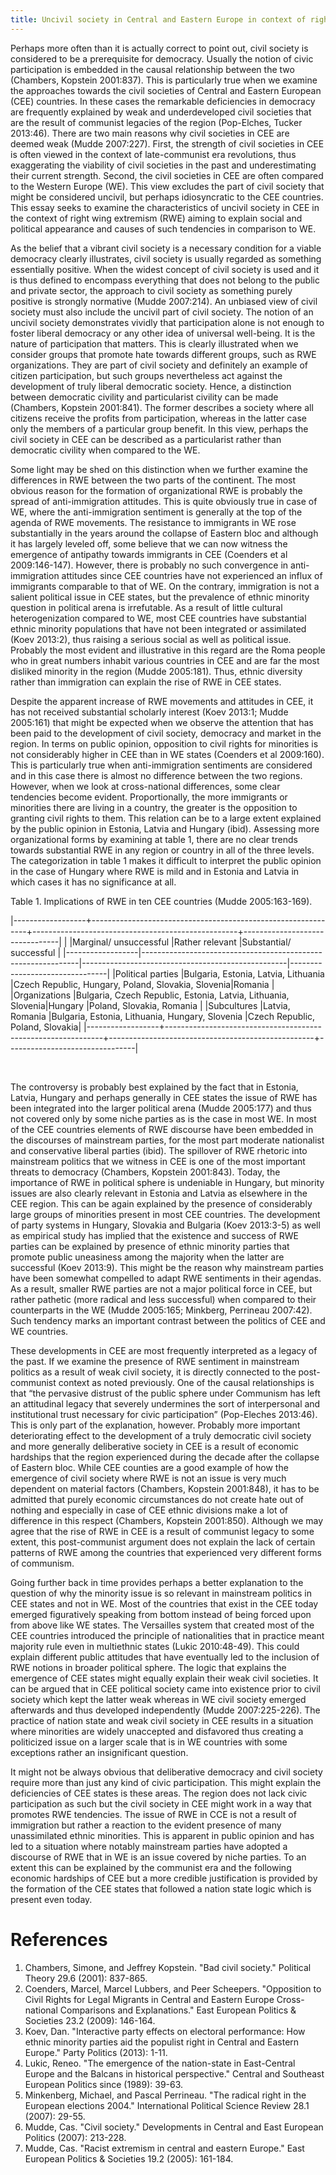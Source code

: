 ```yaml
---
title: Uncivil society in Central and Eastern Europe in context of right wing radicalism
---
```


Perhaps more often than it is actually correct to point out, civil society is considered to be a prerequisite for democracy. Usually the notion of civic participation is embedded in the causal relationship between the two (Chambers, Kopstein 2001:837). This is particularly true when we examine the approaches towards the civil societies of Central and Eastern European (CEE) countries. In these cases the remarkable deficiencies in democracy are frequently explained by weak and underdeveloped civil societies that are the result of communist legacies of the region (Pop-Elches, Tucker 2013:46). There are two main reasons why civil societies in CEE are deemed weak (Mudde 2007:227). First, the strength of civil societies in CEE is often viewed in the context of late-communist era revolutions, thus exaggerating the viability of civil societies in the past and underestimating their current strength. Second, the civil societies in CEE are often compared to the Western Europe (WE). This view excludes the part of civil society that might be considered uncivil, but perhaps idiosyncratic to the CEE countries. This essay seeks to examine the characteristics of uncivil society in CEE in the context of right wing extremism (RWE) aiming to explain social and political appearance and causes of such tendencies in comparison to WE.

As the belief that a vibrant civil society is a necessary condition for a viable democracy clearly illustrates, civil society is usually regarded as something essentially positive. When the widest concept of civil society is used and it is thus defined to encompass everything that does not belong to the public and private sector, the approach to civil society as something purely positive is strongly normative (Mudde 2007:214). An unbiased view of civil society must also include the uncivil part of civil society. The notion of an uncivil society demonstrates vividly that participation alone is not enough to foster liberal democracy or any other idea of universal well-being. It is the nature of participation that matters. This is clearly illustrated when we consider groups that promote hate towards different groups, such as RWE organizations. They are part of civil society and definitely an example of citizen participation, but such groups nevertheless act against the development of truly liberal democratic society. Hence, a distinction between democratic civility and particularist civility can be made (Chambers, Kopstein 2001:841). The former describes a society where all citizens receive the profits from participation, whereas in the latter case only the members of a particular group benefit. In this view, perhaps the civil society in CEE can be described as a particularist rather than democratic civility when compared to the WE.

Some light may be shed on this distinction when we further examine the differences in RWE between the two parts of the continent. The most obvious reason for the formation of organizational RWE is probably the spread of anti-immigration attitudes. This is quite obviously true in case of WE, where the anti-immigration sentiment is generally at the top of the agenda of RWE movements. The resistance to immigrants in WE rose substantially in the years around the collapse of Eastern bloc and although it has largely leveled off, some believe that we can now witness the emergence of antipathy towards immigrants in CEE (Coenders et al 2009:146-147). However, there is probably no such convergence in anti-immigration attitudes since CEE countries have not experienced an influx of immigrants comparable to that of WE. On the contrary, immigration is not a salient political issue in CEE states, but the prevalence of ethnic minority question in political arena is irrefutable. As a result of little cultural heterogenization compared to WE, most CEE countries have substantial ethnic minority populations that have not been integrated or assimilated (Koev 2013:2), thus raising a serious social as well as political issue.  Probably the most evident and illustrative in this regard are the Roma people who in great numbers inhabit various countries in CEE and are far the most disliked minority in the region (Mudde 2005:181). Thus, ethnic diversity rather than immigration can explain the rise of RWE in CEE states.

Despite the apparent increase of RWE movements and attitudes in CEE, it has not received substantial scholarly interest (Koev 2013:1; Mudde 2005:161) that might be expected when we observe the attention that has been paid to the development of civil society, democracy and market in the region. In terms on public opinion, opposition to civil rights for minorities is not considerably higher in CEE than in WE states (Coenders et al 2009:160). This is particularly true when anti-immigration sentiments are considered and in this case there is almost no difference between the two regions. However, when we look at cross-national differences, some clear tendencies become evident. Proportionally, the more immigrants or minorities there are living in a country, the greater is the opposition to granting civil rights to them. This relation can be to a large extent explained by the public opinion in Estonia, Latvia and Hungary (ibid). Assessing more organizational forms by examining at table 1, there are no clear trends towards substantial RWE in any region or country in all of the three levels. The categorization in table 1 makes it difficult to interpret the public opinion in the case of Hungary where RWE is mild and in Estonia and Latvia in which cases it has no significance at all.

Table 1. Implications of RWE in ten CEE countries (Mudde 2005:163-169).

|------------------+--------------------------------------------------------------+---------------------------------------------------+--------------------------------|
|                  |Marginal/ unsuccessful                                        |Rather relevant                                    |Substantial/ successful         |
|------------------|--------------------------------------------------------------|---------------------------------------------------|--------------------------------|
|Political parties |Bulgaria, Estonia, Latvia, Lithuania                          |Czech Republic, Hungary, Poland, Slovakia, Slovenia|Romania                         |
|Organizations     |Bulgaria, Czech Republic, Estonia, Latvia, Lithuania, Slovenia|Hungary                                            |Poland, Slovakia, Romania       |
|Subcultures       |Latvia, Romania                                               |Bulgaria, Estonia, Lithuania, Hungary, Slovenia    |Czech Republic, Poland, Slovakia|
|------------------+--------------------------------------------------------------+---------------------------------------------------+--------------------------------|

<br>

The controversy is probably best explained by the fact that in Estonia, Latvia, Hungary and perhaps generally in CEE states the issue of RWE has been integrated into the larger political arena (Mudde 2005:177) and thus not covered only by some niche parties as is the case in most WE. In most of the CEE countries elements of RWE discourse have been embedded in the discourses of mainstream parties, for the most part moderate nationalist and conservative liberal parties (ibid). The spillover of RWE rhetoric into mainstream politics that we witness in CEE is one of the most important threats to democracy (Chambers, Kopstein 2001:843). Today, the importance of RWE in political sphere is undeniable in Hungary, but minority issues are also clearly relevant in Estonia and Latvia as elsewhere in the CEE region. This can be again explained by the presence of considerably large groups of minorities present in most CEE countries. The development of party systems in Hungary, Slovakia and Bulgaria (Koev 2013:3-5) as well as empirical study has implied that the existence and success of RWE parties can be explained by presence of ethnic minority parties that promote public uneasiness among the majority when the latter are successful (Koev 2013:9). This might be the reason why mainstream parties have been somewhat compelled to adapt RWE sentiments in their agendas. As a result, smaller RWE parties are not a major political force in CEE, but rather pathetic (more radical and less successful) when compared to their counterparts in the WE (Mudde 2005:165; Minkberg, Perrineau 2007:42). Such tendency marks an important contrast between the politics of CEE and WE countries.

These developments in CEE are most frequently interpreted as a legacy of the past. If we examine the presence of RWE sentiment in mainstream politics as a result of weak civil society, it is directly connected to the post-communist context as noted previously. One of the causal relationships is that “the pervasive distrust of the public sphere under Communism has left an attitudinal legacy that severely undermines the sort of interpersonal and institutional trust necessary for civic participation” (Pop-Eleches 2013:46). This is only part of the explanation, however. Probably more important deteriorating effect to the development of a truly democratic civil society and more generally deliberative society in CEE is a result of economic hardships that the region experienced during the decade after the collapse of Eastern bloc. While CEE counties are a good example of how the emergence of civil society where RWE is not an issue is very much dependent on material factors (Chambers, Kopstein 2001:848), it has to be admitted that purely economic circumstances do not create hate out of nothing and especially in case of CEE ethnic divisions make a lot of difference in this respect (Chambers, Kopstein 2001:850). Although we may agree that the rise of RWE in CEE is a result of communist legacy to some extent, this post-communist argument does not explain the lack of certain patterns of RWE among the countries that experienced very different forms of communism.

Going further back in time provides perhaps a better explanation to the question of why the minority issue is so relevant in mainstream politics in CEE states and not in WE. Most of the countries that exist in the CEE today emerged figuratively speaking from bottom instead of being forced upon from above like WE states. The Versailles system that created most of the CEE countries introduced the principle of nationalities that in practice meant majority rule even in multiethnic states (Lukic 2010:48-49). This could explain different public attitudes that have eventually led to the inclusion of RWE notions in broader political sphere. The logic that explains the emergence of CEE states might equally explain their weak civil societies. It can be argued that in CEE political society came into existence prior to civil society which kept the latter weak whereas in WE civil society emerged afterwards and thus developed independently (Mudde 2007:225-226). The practice of nation state and weak civil society in CEE results in a situation where minorities are widely unaccepted and disfavored thus creating a politicized issue on a larger scale that is in WE countries with some exceptions rather an insignificant question.

It might not be always obvious that deliberative democracy and civil society require more than just any kind of civic participation. This might explain the deficiencies of CEE states is these areas. The region does not lack civic participation as such but the civil society in CEE might work in a way that promotes RWE tendencies. The issue of RWE in CCE is not a result of immigration but rather a reaction to the evident presence of many unassimilated ethnic minorities. This is apparent in public opinion and has led to a situation where notably mainstream parties have adopted a discourse of RWE that in WE is an issue covered by niche parties. To an extent this can be explained by the communist era and the following economic hardships of CEE but a more credible justification is provided by the formation of the CEE states that followed a nation state logic which is present even today.

# References

1. Chambers, Simone, and Jeffrey Kopstein. "Bad civil society." Political Theory 29.6 (2001): 837-865.
2. Coenders, Marcel, Marcel Lubbers, and Peer Scheepers. "Opposition to Civil Rights for Legal Migrants in Central and Eastern Europe Cross-national Comparisons and Explanations." East European Politics & Societies 23.2 (2009): 146-164.
3. Koev, Dan. "Interactive party effects on electoral performance: How ethnic minority parties aid the populist right in Central and Eastern Europe." Party Politics (2013): 1-11.
4. Lukic, Reneo. "The emergence of the nation-state in East-Central Europe and the Balcans in historical perspective." Central and Southeast European Politics since (1989): 39-63.
5. Minkenberg, Michael, and Pascal Perrineau. "The radical right in the European elections 2004." International Political Science Review 28.1 (2007): 29-55.
6. Mudde, Cas. "Civil society." Developments in Central and East European Politics (2007): 213-228.
7. Mudde, Cas. "Racist extremism in central and eastern Europe." East European Politics & Societies 19.2 (2005): 161-184.
